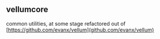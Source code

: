 
## vellumcore 

common utilities, at some stage refactored out of [https://github.com/evanx/vellum](github.com/evanx/vellum)
